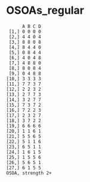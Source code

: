 # OSOAs_regular

          A B C D
     [1,] 0 0 0 0
     [2,] 4 4 0 4
     [3,] 8 8 0 8
     [4,] 8 4 4 0
     [5,] 0 8 4 4
     [6,] 4 0 4 8
     [7,] 4 8 8 0
     [8,] 8 0 8 4
     [9,] 0 4 8 8
    [10,] 3 3 3 3
    [11,] 7 7 3 7
    [12,] 2 2 3 2
    [13,] 2 7 7 3
    [14,] 3 2 7 7
    [15,] 7 3 7 2
    [16,] 7 2 2 3
    [17,] 2 3 2 7
    [18,] 3 7 2 2
    [19,] 6 6 6 6
    [20,] 1 1 6 1
    [21,] 5 5 6 5
    [22,] 5 1 1 6
    [23,] 6 5 1 1
    [24,] 1 6 1 5
    [25,] 1 5 5 6
    [26,] 5 6 5 1
    [27,] 6 1 5 5
    OSOA, strength 2+

